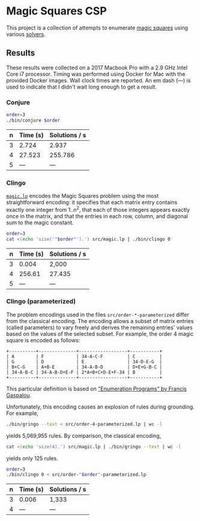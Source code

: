 # Magic Squares CSP

This project is a collection of attempts to enumerate [magic squares][magic-squares] using various [solvers][solvers].

[magic-squares]: https://en.wikipedia.org/wiki/Magic_square
[solvers]: https://en.wikipedia.org/wiki/Solver

## Results

These results were collected on a 2017 Macbook Pro with a 2.9 GHz Intel Core i7 processor. Timing was performed using Docker for Mac with the provided Docker images. Wall clock times are reported. An em dash (&mdash;) is used to indicate that I didn't wait long enough to get a result.

### Conjure

```sh
order=3
./bin/conjure $order
```

n  | Time (s) | Solutions / s
--- | --- | ---
3 | 2.724 | 2.937
4 | 27.523 | 255.786
5 | &mdash; | &mdash;

### Clingo

[`magic.lp`][magic.lp] encodes the Magic Squares problem using the most straightforward encoding: it specifies that each matrix entry contains exactly one integer from 1..n<sup>2</sup>, that each of those integers appears exactly once in the matrix, and that the entries in each row, column, and diagonal sum to the magic constant.

[magic.lp]: https://github.com/cjlarose/magic-squares-csp/blob/master/src/magic.lp

```sh
order=3
cat <(echo 'size('"$order"').') src/magic.lp | ./bin/clingo 0
```

n | Time (s) | Solutions / s
--- | --- | ---
3 | 0.004 | 2,000
4 | 256.61 | 27.435
5 | &mdash; | &mdash;

### Clingo (parameterized)

The problem encodings used in the files `src/order-*-parameterized` differ from the classical encoding. The encoding allows a subset of matrix entries (called parameters) to vary freely and derives the remaining entries' values based on the values of the selected subset. For example, the order 4 magic square is encoded as follows:

```
+----------+--------------+------------------+-----------+
| A        | F            | 34-A-C-F         | C         |
| G        | D            | E                | 34-D-E-G  |
| B+C-G    | A+B-E        | 34-A-B-D         | D+E+G-B-C |
| 34-A-B-C | 34-A-B-D+E-F | 2*A+B+C+D-E+F-34 | B         |
+----------+--------------+------------------+-----------+
```

This particular definition is based on ["Enumeration Programs" by Francis Gaspalou][gaspalou].

[gaspalou]: http://www.gaspalou.fr/magic-squares/enumeration.htm#13

Unfortunately, this encoding causes an explosion of rules during grounding. For example,

```sh
./bin/gringo --text < src/order-4-parameterized.lp | wc -l
```

yields 5,069,955 rules. By comparison, the classical encoding,

```sh
cat <(echo 'size(4).') src/magic.lp | ./bin/gringo --text | wc -l
```

yields only 125 rules.

```sh
order=3
./bin/clingo 0 < src/order-"$order"-parameterized.lp
```

n | Time (s) | Solutions / s
--- | --- | ---
3 | 0.006 | 1,333
4 | &mdash; | &mdash;
